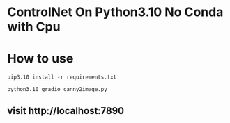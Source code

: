 # ControlNet On Python3.10 No Conda with Cpu

# How to use

```
pip3.10 install -r requirements.txt
```

```
python3.10 gradio_canny2image.py
```

## visit http://localhost:7890
